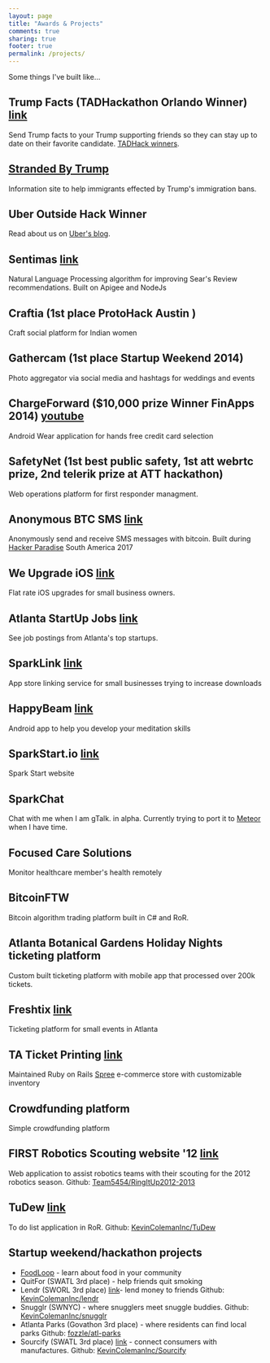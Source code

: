 ```yaml
---
layout: page
title: "Awards & Projects"
comments: true
sharing: true
footer: true
permalink: /projects/
---
```

Some things I've built like…

## Trump Facts (TADHackathon Orlando Winner) [link](https://trumpfacts.sparkstart.io)
Send Trump facts to your Trump supporting friends so they can stay up to date on their favorite candidate. [TADHack winners](http://blog.tadhack.com/2016/10/16/tadhack-2016-winners/).

## [Stranded By Trump](https://strandedbytrump.com)
Information site to help immigrants effected by Trump's immigration bans.

## Uber Outside Hack Winner
Read about us on [Uber's blog](https://devblog.uber.com/outside-hack-winners-create-an-app-that-merges-traffic-conditions-with-uber/).

## Sentimas [link](http://challengepost.com/software/sentimus-edegx)
Natural Language Processing algorithm for improving Sear's Review recommendations.
Built on Apigee and NodeJs

## Craftia (1st place ProtoHack Austin )
Craft social platform for Indian women

## Gathercam (1st place Startup Weekend 2014)
Photo aggregator via social media and hashtags for weddings and events

## ChargeForward ($10,000 prize Winner FinApps 2014) [youtube](https://www.youtube.com/watch?v=1y-D-5O2dcY)
Android Wear application for hands free credit card selection

## SafetyNet (1st best public safety, 1st att webrtc prize, 2nd telerik prize at ATT hackathon)
Web operations platform for first responder managment.

## Anonymous BTC SMS [link](https://anonymousbtcsms.com)
Anonymously send and receive SMS messages with bitcoin.  Built during [Hacker Paradise](http://www.hackerparadise.org/) South America 2017

## We Upgrade iOS [link](https://weupgradeios.com)
Flat rate iOS upgrades for small business owners.

## Atlanta StartUp Jobs [link](http://www.atlantastartupjobs.com)
See job postings from Atlanta's top startups.

## SparkLink [link](http://www.SparkLink.io/)
App store linking service for small businesses trying to increase downloads

## HappyBeam [link](http://www.happybeamapp.com/)
Android app to help you develop your meditation skills

## SparkStart.io [link](http://www.sparkstart.io)
Spark Start website

## SparkChat
Chat with me when I am gTalk. in alpha.  Currently trying to port it to [Meteor](https://www.meteor.com/) when I have time.

## Focused Care Solutions
Monitor healthcare member's health remotely

## BitcoinFTW
Bitcoin algorithm trading platform built in C# and RoR.

## Atlanta Botanical Gardens Holiday Nights ticketing platform
Custom built ticketing platform with mobile app that processed over 200k tickets.

## Freshtix [link](http://freshtix.com)
Ticketing platform for small events in Atlanta

## TA Ticket Printing [link](http://taticketprinting.com)
Maintained Ruby on Rails [Spree](http://spreecommerce.com/) e-commerce store with customizable inventory

## Crowdfunding platform
Simple crowdfunding platform

## FIRST Robotics Scouting website '12 [link](http://ditu2012scouting.herokuapp.com/)
Web application to assist robotics teams with their scouting for the 2012 robotics season. Github: [Team5454/RingItUp2012-2013](https://github.com/Team5454/RingItUp2012-2013)

## TuDew [link](http://tudew.herokuapp.com/)
To do list application in RoR. Github: [KevinColemanInc/TuDew](https://github.com/KevinColemanInc/TuDew)

## Startup weekend/hackathon projects
* [FoodLoop](/blog/2014/06/21/goodie-hack-number-2/) - learn about food in your community
* QuitFor (SWATL 3rd place) - help friends quit smoking
* Lendr (SWORL 3rd place) [link](http://lendrapp.herokuapp.com/)- lend money to friends Github: [KevinColemanInc/lendr](https://github.com/KevinColemanInc/lendr)
* Snugglr (SWNYC) - where snugglers meet snuggle buddies. Github: [KevinColemanInc/snugglr](https://github.com/KevinColemanInc/snugglr)
* Atlanta Parks (Govathon 3rd place) - where residents can find local parks Github: [fozzle/atl-parks](https://github.com/fozzle/atl-parks)
* Sourcify (SWATL 3rd place) [link](http://sourci.herokuapp.com/) - connect consumers with manufactures. Github: [KevinColemanInc/Sourcify](https://github.com/KevinColemanInc/Sourcify)
